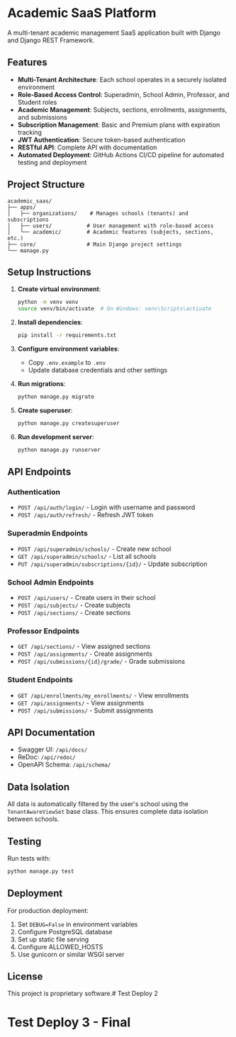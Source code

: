 # Academic SaaS Platform

A multi-tenant academic management SaaS application built with Django and Django REST Framework.

## Features

- **Multi-Tenant Architecture**: Each school operates in a securely isolated environment
- **Role-Based Access Control**: Superadmin, School Admin, Professor, and Student roles
- **Academic Management**: Subjects, sections, enrollments, assignments, and submissions
- **Subscription Management**: Basic and Premium plans with expiration tracking
- **JWT Authentication**: Secure token-based authentication
- **RESTful API**: Complete API with documentation
- **Automated Deployment**: GitHub Actions CI/CD pipeline for automated testing and deployment

## Project Structure

```
academic_saas/
├── apps/
│   ├── organizations/    # Manages schools (tenants) and subscriptions
│   ├── users/           # User management with role-based access
│   └── academic/        # Academic features (subjects, sections, etc.)
├── core/                # Main Django project settings
└── manage.py
```

## Setup Instructions

1. **Create virtual environment**:
   ```bash
   python -m venv venv
   source venv/bin/activate  # On Windows: venv\Scripts\activate
   ```

2. **Install dependencies**:
   ```bash
   pip install -r requirements.txt
   ```

3. **Configure environment variables**:
   - Copy `.env.example` to `.env`
   - Update database credentials and other settings

4. **Run migrations**:
   ```bash
   python manage.py migrate
   ```

5. **Create superuser**:
   ```bash
   python manage.py createsuperuser
   ```

6. **Run development server**:
   ```bash
   python manage.py runserver
   ```

## API Endpoints

### Authentication
- `POST /api/auth/login/` - Login with username and password
- `POST /api/auth/refresh/` - Refresh JWT token

### Superadmin Endpoints
- `POST /api/superadmin/schools/` - Create new school
- `GET /api/superadmin/schools/` - List all schools
- `PUT /api/superadmin/subscriptions/{id}/` - Update subscription

### School Admin Endpoints
- `POST /api/users/` - Create users in their school
- `POST /api/subjects/` - Create subjects
- `POST /api/sections/` - Create sections

### Professor Endpoints
- `GET /api/sections/` - View assigned sections
- `POST /api/assignments/` - Create assignments
- `POST /api/submissions/{id}/grade/` - Grade submissions

### Student Endpoints
- `GET /api/enrollments/my_enrollments/` - View enrollments
- `GET /api/assignments/` - View assignments
- `POST /api/submissions/` - Submit assignments

## API Documentation

- Swagger UI: `/api/docs/`
- ReDoc: `/api/redoc/`
- OpenAPI Schema: `/api/schema/`

## Data Isolation

All data is automatically filtered by the user's school using the `TenantAwareViewSet` base class. This ensures complete data isolation between schools.

## Testing

Run tests with:
```bash
python manage.py test
```

## Deployment

For production deployment:
1. Set `DEBUG=False` in environment variables
2. Configure PostgreSQL database
3. Set up static file serving
4. Configure ALLOWED_HOSTS
5. Use gunicorn or similar WSGI server

## License

This project is proprietary software.# Test Deploy 2
# Test Deploy 3 - Final
